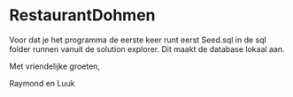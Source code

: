 # RestaurantDohmen


Voor dat je het programma de eerste keer runt eerst Seed.sql in de sql folder runnen vanuit de solution explorer. Dit maakt de database lokaal aan.

Met vriendelijke groeten,

Raymond en Luuk